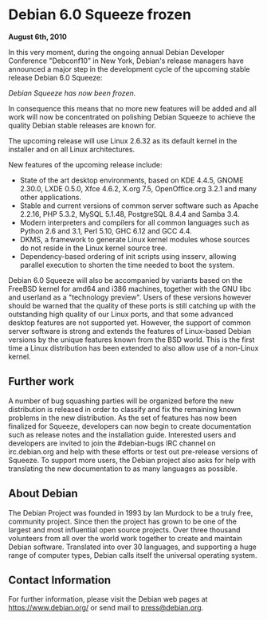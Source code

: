 
Debian 6.0 Squeeze frozen
=========================


**August 6th, 2010**


In this very moment, during the ongoing annual Debian Developer
Conference "Debconf10" in New York, Debian's release managers have
announced a major step in the development cycle of the upcoming stable
release Debian 6.0 Squeeze:


*Debian Squeeze has now been frozen.*


In consequence this means that no more new features will be added and
all work will now be concentrated on polishing Debian Squeeze to
achieve the quality Debian stable releases are known for.


The upcoming release will use Linux 2.6.32 as its default kernel
in the installer and on all Linux architectures.


New features of the upcoming release include:


* State of the art desktop environments, based on KDE 4.4.5, GNOME
 2.30.0, LXDE 0.5.0, Xfce 4.6.2, X.org 7.5, OpenOffice.org 3.2.1
 and many other applications.
* Stable and current versions of common server software such as
 Apache 2.2.16, PHP 5.3.2, MySQL 5.1.48, PostgreSQL 8.4.4 and Samba
 3.4.
* Modern interpreters and compilers for all common languages such as
 Python 2.6 and 3.1, Perl 5.10, GHC 6.12 and GCC 4.4.
* DKMS, a framework to generate Linux kernel modules whose sources
 do not reside in the Linux kernel source tree.
* Dependency-based ordering of init scripts using insserv, allowing
 parallel execution to shorten the time needed to boot the system.



Debian 6.0 Squeeze will also be accompanied by variants based on the
FreeBSD kernel for amd64 and i386 machines, together with the GNU
libc and userland as a "technology preview". Users of these versions
however should be warned that the quality of these ports is still
catching up with the outstanding high quality of our Linux ports,
and that some advanced desktop features are not supported yet.
However, the support of common server software is strong and extends
the features of Linux-based Debian versions by the unique features
known from the BSD world. This is the first time a Linux distribution
has been extended to also allow use of a non-Linux kernel.



Further work
------------


A number of bug squashing parties will be organized before the new
distribution is released in order to classify and fix the remaining
known problems in the new distribution. As the set of features has now
been finalized for Squeeze, developers can now begin to create
documentation such as release notes and the installation guide.
Interested users and developers are invited to join the #debian-bugs IRC
channel on irc.debian.org and help with these efforts or test out
pre-release versions of Squeeze. To support more users, the Debian
project also asks for help with translating the new documentation to as
many languages as possible.


About Debian
------------



The Debian Project was founded in 1993 by Ian Murdock to be a truly
free, community project. Since then the project has grown to be one of
the largest and most influential open source projects. Over three
thousand volunteers from all over the world work together to create and
maintain Debian software. Translated into over 30 languages, and
supporting a huge range of computer types, Debian calls itself the
universal operating system.



Contact Information
-------------------


For further information, please visit the Debian web pages at
<https://www.debian.org/> or send mail to
<press@debian.org>.



